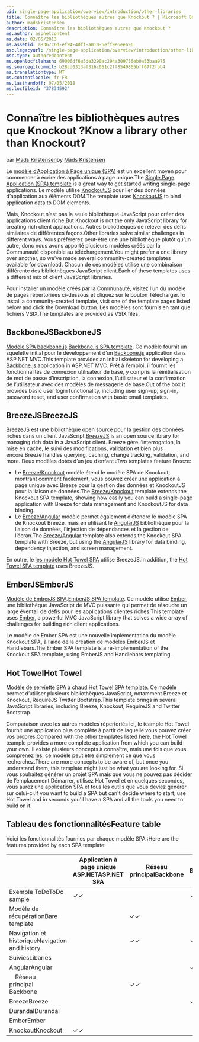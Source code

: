 ```yaml
---
uid: single-page-application/overview/introduction/other-libraries
title: Connaître les bibliothèques autres que Knockout ? | Microsoft Docs
author: madskristensen
description: Connaître les bibliothèques autres que Knockout ?
ms.author: aspnetcontent
ms.date: 02/05/2013
ms.assetid: a8367c6d-ef94-4dff-a010-5eff9e6eea96
msc.legacyurl: /single-page-application/overview/introduction/other-libraries
msc.type: authoredcontent
ms.openlocfilehash: 69006df6a5de3290ac294a309756eb0a53baa975
ms.sourcegitcommit: b28cd0313af316c051c2ff8549865bff67f2fbb4
ms.translationtype: MT
ms.contentlocale: fr-FR
ms.lasthandoff: 07/05/2018
ms.locfileid: "37834592"
---
```

<a name="know-a-library-other-than-knockout"></a><span data-ttu-id="15864-104">Connaître les bibliothèques autres que Knockout ?</span><span class="sxs-lookup"><span data-stu-id="15864-104">Know a library other than Knockout?</span></span>
====================
<span data-ttu-id="15864-105">par [Mads Kristensen](https://github.com/madskristensen)</span><span class="sxs-lookup"><span data-stu-id="15864-105">by [Mads Kristensen](https://github.com/madskristensen)</span></span>

<span data-ttu-id="15864-106">Le [modèle d’Application à Page unique (SPA)](knockoutjs-template.md) est un excellent moyen pour commencer à écrire des applications à page unique.</span><span class="sxs-lookup"><span data-stu-id="15864-106">The [Single Page Application (SPA) template](knockoutjs-template.md) is a great way to get started writing single-page applications.</span></span> <span data-ttu-id="15864-107">Le modèle utilise [KnockoutJS](http://knockoutjs.com/) pour lier des données d’application aux éléments DOM.</span><span class="sxs-lookup"><span data-stu-id="15864-107">The template uses [KnockoutJS](http://knockoutjs.com/) to bind application data to DOM elements.</span></span>

<span data-ttu-id="15864-108">Mais, Knockout n’est pas la seule bibliothèque JavaScript pour créer des applications client riche.</span><span class="sxs-lookup"><span data-stu-id="15864-108">But Knockout is not the only JavaScript library for creating rich client applications.</span></span> <span data-ttu-id="15864-109">Autres bibliothèques de relever des défis similaires de différentes façons.</span><span class="sxs-lookup"><span data-stu-id="15864-109">Other libraries solve similar challenges in different ways.</span></span> <span data-ttu-id="15864-110">Vous préférerez peut-être une une bibliothèque plutôt qu’un autre, donc nous avons apporté plusieurs modèles créés par la Communauté disponible au téléchargement.</span><span class="sxs-lookup"><span data-stu-id="15864-110">You might prefer a one library over another, so we've made several community-created templates available for download.</span></span> <span data-ttu-id="15864-111">Chacun de ces modèles utilise une combinaison différente des bibliothèques JavaScript client.</span><span class="sxs-lookup"><span data-stu-id="15864-111">Each of these templates uses a different mix of client JavaScript libraries.</span></span>

<span data-ttu-id="15864-112">Pour installer un modèle créés par la Communauté, visitez l’un du modèle de pages répertoriées ci-dessous et cliquez sur le bouton Télécharger.</span><span class="sxs-lookup"><span data-stu-id="15864-112">To install a community-created template, visit one of the template pages listed below and click the Download button.</span></span> <span data-ttu-id="15864-113">Les modèles sont fournis en tant que fichiers VSIX.</span><span class="sxs-lookup"><span data-stu-id="15864-113">The templates are provided as VSIX files.</span></span>

## <a name="backbonejs"></a><span data-ttu-id="15864-114">BackboneJS</span><span class="sxs-lookup"><span data-stu-id="15864-114">BackboneJS</span></span>

<span data-ttu-id="15864-115">[Modèle SPA backbone.js](../templates/backbonejs-template.md).</span><span class="sxs-lookup"><span data-stu-id="15864-115">[Backbone.js SPA template](../templates/backbonejs-template.md).</span></span> <span data-ttu-id="15864-116">Ce modèle fournit un squelette initial pour le développement d’un [Backbone.js](http://backbonejs.org/) application dans ASP.NET MVC.</span><span class="sxs-lookup"><span data-stu-id="15864-116">This template provides an initial skeleton for developing a [Backbone.js](http://backbonejs.org/) application in ASP.NET MVC.</span></span> <span data-ttu-id="15864-117">Prêt à l’emploi, il fournit les fonctionnalités de connexion utilisateur de base, y compris la réinitialisation de mot de passe d’inscription, la connexion, l’utilisateur et la confirmation de l’utilisateur avec des modèles de messagerie de base.</span><span class="sxs-lookup"><span data-stu-id="15864-117">Out of the box it provides basic user login functionality, including user sign-up, sign-in, password reset, and user confirmation with basic email templates.</span></span>

## <a name="breezejs"></a><span data-ttu-id="15864-118">BreezeJS</span><span class="sxs-lookup"><span data-stu-id="15864-118">BreezeJS</span></span>

<span data-ttu-id="15864-119">[BreezeJS](http://www.breezejs.com/?utm_source=ms-spa) est une bibliothèque open source pour la gestion des données riches dans un client JavaScript.</span><span class="sxs-lookup"><span data-stu-id="15864-119">[BreezeJS](http://www.breezejs.com/?utm_source=ms-spa) is an open source library for managing rich data in a JavaScript client.</span></span> <span data-ttu-id="15864-120">Breeze gère l’interrogation, la mise en cache, le suivi des modifications, validation et bien plus encore.</span><span class="sxs-lookup"><span data-stu-id="15864-120">Breeze handles querying, caching, change tracking, validation, and more.</span></span> <span data-ttu-id="15864-121">Deux modèles dotés d’un jeu d’enfant :</span><span class="sxs-lookup"><span data-stu-id="15864-121">Two templates feature Breeze:</span></span>

- <span data-ttu-id="15864-122">Le [Breeze/Knockout](../templates/breezeknockout-template.md) modèle étend le modèle SPA de Knockout, montrant comment facilement, vous pouvez créer une application à page unique avec Breeze pour la gestion des données et KnockoutJS pour la liaison de données.</span><span class="sxs-lookup"><span data-stu-id="15864-122">The [Breeze/Knockout](../templates/breezeknockout-template.md) template extends the Knockout SPA template, showing how easily you can build a single-page application with Breeze for data management and KnockoutJS for data binding.</span></span>
- <span data-ttu-id="15864-123">Le [Breeze/Angular](../templates/breezeangular-template.md) modèle permet également d’étendre le modèle SPA de Knockout Breeze, mais en utilisant le [AngularJS](http://angularjs.org) bibliothèque pour la liaison de données, l’injection de dépendances et la gestion de l’écran.</span><span class="sxs-lookup"><span data-stu-id="15864-123">The [Breeze/Angular](../templates/breezeangular-template.md) template also extends the Knockout SPA template with Breeze, but using the [AngularJS](http://angularjs.org) library for data binding, dependency injection, and screen management.</span></span>

<span data-ttu-id="15864-124">En outre, le [les modèle Hot Towel SPA](../templates/hottowel-template.md) utilise BreezeJS.</span><span class="sxs-lookup"><span data-stu-id="15864-124">In addition, the [Hot Towel SPA template](../templates/hottowel-template.md) uses BreezeJS.</span></span>

## <a name="emberjs"></a><span data-ttu-id="15864-125">EmberJS</span><span class="sxs-lookup"><span data-stu-id="15864-125">EmberJS</span></span>

<span data-ttu-id="15864-126">[Modèle de EmberJS SPA](../templates/emberjs-template.md).</span><span class="sxs-lookup"><span data-stu-id="15864-126">[EmberJS SPA template](../templates/emberjs-template.md).</span></span> <span data-ttu-id="15864-127">Ce modèle utilise [Ember](http://emberjs.com/), une bibliothèque JavaScript de MVC puissante qui permet de résoudre un large éventail de défis pour les applications clientes riches.</span><span class="sxs-lookup"><span data-stu-id="15864-127">This template uses [Ember](http://emberjs.com/), a powerful MVC JavaScript library that solves a wide array of challenges for building rich client applications.</span></span>

<span data-ttu-id="15864-128">Le modèle de Ember SPA est une nouvelle implémentation du modèle Knockout SPA, à l’aide de la création de modèles EmberJS et Handlebars.</span><span class="sxs-lookup"><span data-stu-id="15864-128">The Ember SPA template is a re-implementation of the Knockout SPA template, using EmberJS and Handlebars templating.</span></span>

## <a name="hot-towel"></a><span data-ttu-id="15864-129">Hot Towel</span><span class="sxs-lookup"><span data-stu-id="15864-129">Hot Towel</span></span>

<span data-ttu-id="15864-130">[Modèle de serviette SPA à chaud](../templates/hottowel-template.md).</span><span class="sxs-lookup"><span data-stu-id="15864-130">[Hot Towel SPA template](../templates/hottowel-template.md).</span></span> <span data-ttu-id="15864-131">Ce modèle permet d’utiliser plusieurs bibliothèques JavaScript, notamment Breeze et Knockout, RequireJS Twitter Bootstrap.</span><span class="sxs-lookup"><span data-stu-id="15864-131">This template brings in several JavaScript libraries, including Breeze, Knockout, RequireJS and Twitter Bootstrap.</span></span>

<span data-ttu-id="15864-132">Comparaison avec les autres modèles répertoriés ici, le teample Hot Towel fournit une application plus complète à partir de laquelle vous pouvez créer vos propres.</span><span class="sxs-lookup"><span data-stu-id="15864-132">Compared with the other templates listed here, the Hot Towel teample provides a more complete application from which you can build your own.</span></span> <span data-ttu-id="15864-133">Il existe plusieurs concepts à connaître, mais une fois que vous comprenez les, ce modèle peut être simplement ce que vous recherchez.</span><span class="sxs-lookup"><span data-stu-id="15864-133">There are more concepts to be aware of, but once you understand them, this template might just be what you are looking for.</span></span> <span data-ttu-id="15864-134">Si vous souhaitez générer un projet SPA mais que vous ne pouvez pas décider de l’emplacement Démarrer, utilisez Hot Towel et en quelques secondes, vous aurez une application SPA et tous les outils que vous deviez générer sur celui-ci.</span><span class="sxs-lookup"><span data-stu-id="15864-134">If you want to build a SPA but can't decide where to start, use Hot Towel and in seconds you'll have a SPA and all the tools you need to build on it.</span></span>

## <a name="feature-table"></a><span data-ttu-id="15864-135">Tableau des fonctionnalités</span><span class="sxs-lookup"><span data-stu-id="15864-135">Feature table</span></span>

<span data-ttu-id="15864-136">Voici les fonctionnalités fournies par chaque modèle SPA :</span><span class="sxs-lookup"><span data-stu-id="15864-136">Here are the features provided by each SPA template:</span></span>


|                        | <span data-ttu-id="15864-137">Application à page unique ASP.NET</span><span class="sxs-lookup"><span data-stu-id="15864-137">ASP.NET SPA</span></span> | <span data-ttu-id="15864-138">Réseau principal</span><span class="sxs-lookup"><span data-stu-id="15864-138">Backbone</span></span> | <span data-ttu-id="15864-139">Breeze/Angular</span><span class="sxs-lookup"><span data-stu-id="15864-139">Breeze/Angular</span></span> | <span data-ttu-id="15864-140">Breeze/KO</span><span class="sxs-lookup"><span data-stu-id="15864-140">Breeze/KO</span></span> |  <span data-ttu-id="15864-141">Ember</span><span class="sxs-lookup"><span data-stu-id="15864-141">Ember</span></span>   | <span data-ttu-id="15864-142">Hot Towel</span><span class="sxs-lookup"><span data-stu-id="15864-142">Hot Towel</span></span> |
|------------------------|-------------|----------|----------------|-----------|----------|-----------|
|      <span data-ttu-id="15864-143">Exemple ToDo</span><span class="sxs-lookup"><span data-stu-id="15864-143">ToDo sample</span></span>       |  <span data-ttu-id="15864-144">&#10003;</span><span class="sxs-lookup"><span data-stu-id="15864-144">&#10003;</span></span>   |          |    <span data-ttu-id="15864-145">&#10003;</span><span class="sxs-lookup"><span data-stu-id="15864-145">&#10003;</span></span>    | <span data-ttu-id="15864-146">&#10003;</span><span class="sxs-lookup"><span data-stu-id="15864-146">&#10003;</span></span>  | <span data-ttu-id="15864-147">&#10003;</span><span class="sxs-lookup"><span data-stu-id="15864-147">&#10003;</span></span> |           |
|     <span data-ttu-id="15864-148">Modèle de récupération</span><span class="sxs-lookup"><span data-stu-id="15864-148">Bare template</span></span>      |             | <span data-ttu-id="15864-149">&#10003;</span><span class="sxs-lookup"><span data-stu-id="15864-149">&#10003;</span></span> |                |           |          | <span data-ttu-id="15864-150">&#10003;</span><span class="sxs-lookup"><span data-stu-id="15864-150">&#10003;</span></span>  |
| <span data-ttu-id="15864-151">Navigation et historique</span><span class="sxs-lookup"><span data-stu-id="15864-151">Navigation and history</span></span> |             | <span data-ttu-id="15864-152">&#10003;</span><span class="sxs-lookup"><span data-stu-id="15864-152">&#10003;</span></span> |    <span data-ttu-id="15864-153">&#10003;</span><span class="sxs-lookup"><span data-stu-id="15864-153">&#10003;</span></span>    |           | <span data-ttu-id="15864-154">&#10003;</span><span class="sxs-lookup"><span data-stu-id="15864-154">&#10003;</span></span> | <span data-ttu-id="15864-155">&#10003;</span><span class="sxs-lookup"><span data-stu-id="15864-155">&#10003;</span></span>  |
|        <span data-ttu-id="15864-156">Suivies</span><span class="sxs-lookup"><span data-stu-id="15864-156">Libaries</span></span>        |             |          |                |           |          |           |
|        <span data-ttu-id="15864-157">Angular</span><span class="sxs-lookup"><span data-stu-id="15864-157">Angular</span></span>         |             |          |    <span data-ttu-id="15864-158">&#10003;</span><span class="sxs-lookup"><span data-stu-id="15864-158">&#10003;</span></span>    |           |          |           |
|    <span data-ttu-id="15864-159">&#8195;Réseau principal</span><span class="sxs-lookup"><span data-stu-id="15864-159">&#8195;Backbone</span></span>     |             | <span data-ttu-id="15864-160">&#10003;</span><span class="sxs-lookup"><span data-stu-id="15864-160">&#10003;</span></span> |                |           |          |           |
|         <span data-ttu-id="15864-161">Breeze</span><span class="sxs-lookup"><span data-stu-id="15864-161">Breeze</span></span>         |             |          |    <span data-ttu-id="15864-162">&#10003;</span><span class="sxs-lookup"><span data-stu-id="15864-162">&#10003;</span></span>    | <span data-ttu-id="15864-163">&#10003;</span><span class="sxs-lookup"><span data-stu-id="15864-163">&#10003;</span></span>  |          | <span data-ttu-id="15864-164">&#10003;</span><span class="sxs-lookup"><span data-stu-id="15864-164">&#10003;</span></span>  |
|        <span data-ttu-id="15864-165">Durandal</span><span class="sxs-lookup"><span data-stu-id="15864-165">Durandal</span></span>        |             |          |                |           |          | <span data-ttu-id="15864-166">&#10003;</span><span class="sxs-lookup"><span data-stu-id="15864-166">&#10003;</span></span>  |
|         <span data-ttu-id="15864-167">Ember</span><span class="sxs-lookup"><span data-stu-id="15864-167">Ember</span></span>          |             |          |                |           | <span data-ttu-id="15864-168">&#10003;</span><span class="sxs-lookup"><span data-stu-id="15864-168">&#10003;</span></span> |           |
|        <span data-ttu-id="15864-169">Knockout</span><span class="sxs-lookup"><span data-stu-id="15864-169">Knockout</span></span>        |  <span data-ttu-id="15864-170">&#10003;</span><span class="sxs-lookup"><span data-stu-id="15864-170">&#10003;</span></span>   |          |                | <span data-ttu-id="15864-171">&#10003;</span><span class="sxs-lookup"><span data-stu-id="15864-171">&#10003;</span></span>  |          | <span data-ttu-id="15864-172">&#10003;</span><span class="sxs-lookup"><span data-stu-id="15864-172">&#10003;</span></span>  |


